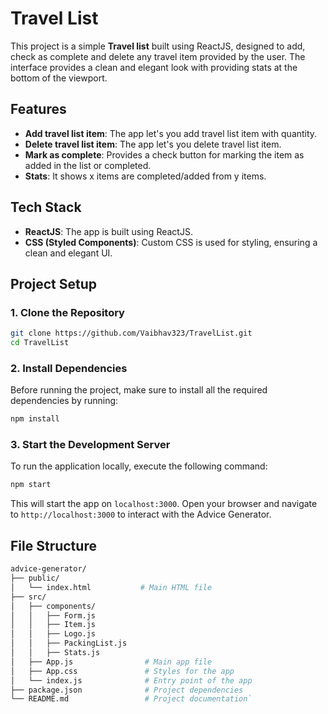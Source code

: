 # Travel List

This project is a simple **Travel list** built using ReactJS, designed to add, check as complete and delete any travel item provided by the user. The interface provides a clean and elegant look with providing stats at the bottom of the viewport.
## Features

- **Add travel list item**: The app let's you add travel list item with quantity.
- **Delete travel list item**: The app let's you delete travel list item.
- **Mark as complete**: Provides a check button for marking the item as added in the list or completed.
- **Stats**: It shows x items are completed/added from y items.

## Tech Stack

- **ReactJS**: The app is built using ReactJS.
- **CSS (Styled Components)**: Custom CSS is used for styling, ensuring a clean and elegant UI.

## Project Setup

### 1. Clone the Repository

```bash
git clone https://github.com/Vaibhav323/TravelList.git
cd TravelList
```

### 2. Install Dependencies

Before running the project, make sure to install all the required dependencies by running:

```bash
npm install
```

### 3. Start the Development Server

To run the application locally, execute the following command:

```bash
npm start
```

This will start the app on `localhost:3000`. Open your browser and navigate to `http://localhost:3000` to interact with the Advice Generator.

## File Structure

```bash
advice-generator/
├── public/
│   └── index.html           # Main HTML file
├── src/
│   ├── components/
│   │   ├── Form.js      
│   │   ├── Item.js      
│   │   ├── Logo.js      
│   │   ├── PackingList.js      
│   │   ├── Stats.js      
│   ├── App.js                # Main app file
│   ├── App.css               # Styles for the app
│   └── index.js              # Entry point of the app
├── package.json              # Project dependencies
└── README.md                 # Project documentation`
```